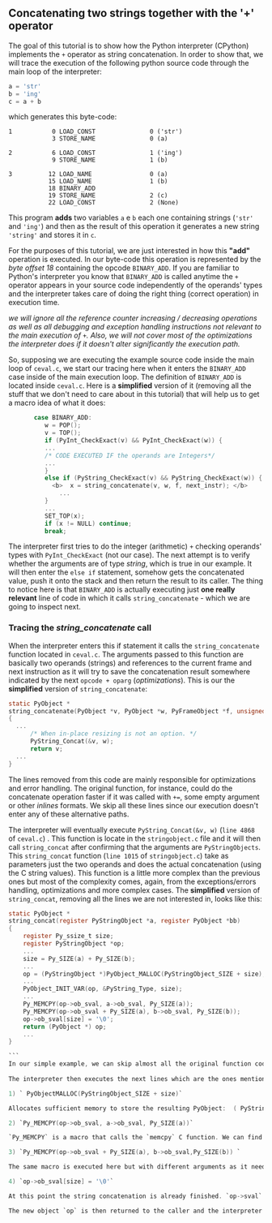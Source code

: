 ## Concatenating two strings together with the '+' operator ##

  The goal of this tutorial is to show how the Python interpreter (CPython) implements the `+` operator as string concatenation. In order to show that, we will trace the execution of the following python source code through the main loop of the interpreter:
```python
a = 'str'
b = 'ing'
c = a + b
```
which generates this byte-code:
```
1           0 LOAD_CONST               0 ('str')
            3 STORE_NAME               0 (a)

2           6 LOAD_CONST               1 ('ing')
            9 STORE_NAME               1 (b)

3          12 LOAD_NAME                0 (a)
           15 LOAD_NAME                1 (b)
           18 BINARY_ADD          
           19 STORE_NAME               2 (c)
           22 LOAD_CONST               2 (None)
```
This program **adds** two variables `a` e `b` each one containing strings (`'str'` and `'ing'`) and then as the result of this operation it generates a new string `'string'` and stores it in `c`.

For the purposes of this tutorial, we are just interested in how this **"add"** operation is executed. In our byte-code this operation is represented by the *byte offset 18* containing the opcode `BINARY_ADD`. If you are familiar to Python's interpreter you know that `BINARY_ADD` is called anytime the `+` operator appears in your source code independently of the operands' types and the interpreter takes care of doing the right thing (correct operation) in execution time.  

_we will ignore all the reference counter increasing / decreasing operations as well as all debugging and exception handling instructions not relevant to the main execution of `+`. Also, we will not cover most of the optimizations the interpreter does if it doesn't alter significantly the execution path._

So, supposing we are executing the example source code inside the main loop of `ceval.c`, we start our tracing here when it enters the `BINARY_ADD` case inside of the main execution loop. The definition of `BINARY_ADD` is located inside `ceval.c`. Here is a **simplified** version of it (removing all the stuff that we don't need to care about in this tutorial) that will help us to get a macro idea of what it does:
```C
       case BINARY_ADD:
          w = POP();
          v = TOP();
          if (PyInt_CheckExact(v) && PyInt_CheckExact(w)) {
          ...
          /* CODE EXECUTED IF the operands are Integers*/
          ...
          }
          else if (PyString_CheckExact(v) && PyString_CheckExact(w)) {
            <b>  x = string_concatenate(v, w, f, next_instr); </b>
              ...
          }
          ...
          SET_TOP(x);
          if (x != NULL) continue;
          break;
  ```
The interpreter first tries to do the integer (arithmetic) `+` checking operands' types  with `PyInt_CheckExact` (not our case). The next attempt is to verify whether the arguments are of type *string*, which is true in our example. It will then enter the `else if` statement, somehow gets the concatenated value, push it onto the stack and then return the result to its caller. The thing to notice here is that `BINARY_ADD` is actually executing just **one really relevant** line of code in which it calls `string_concatenate` - which we are going to inspect next. 

### Tracing the _string_concatenate_ call ###
When the interpreter enters this if statement it calls the `string_concatenate` function located in `ceval.c`. The arguments passed to this function are basically two operands (strings) and references to the current frame and next instruction as it will try to save the concatenation result somewhere indicated by the next `opcode + oparg` (_optimizations_). This is our the **simplified** version of `string_concatenate`:
```C
static PyObject *
string_concatenate(PyObject *v, PyObject *w, PyFrameObject *f, unsigned char *next_instr)
{
  ...
      /* When in-place resizing is not an option. */
      PyString_Concat(&v, w);
      return v;
  ...
}
```
The lines removed from this code are mainly responsible for optimizations and error handling. The original function, for instance, could do the concatenate operation faster if it was called with `+=`, some empty argument or other *inlines* formats. We skip all these lines since our execution doesn't enter any of these alternative paths.

The interpreter will eventually execute `PyString_Concat(&v, w)` (`line 4868` of `ceval.c`) . This function is locate in the `stringobject.c` file and it will then call `string_concat` after confirming that the arguments are  `PyStringObjects`. This `string_concat` function (`line 1015` of `stringobject.c`) take as parameters just the two operands and does the actual concatenation (using the C string values). This function is a little more complex than the previous ones but most of the complexity comes, again, from the exceptions/errors handling, optimizations and more complex cases. The **simplified** version of `string_concat`, removing all the lines we are not interested in, looks like this: 
````C
static PyObject *
string_concat(register PyStringObject *a, register PyObject *bb)
{
    register Py_ssize_t size;
    register PyStringObject *op;
    ...
    size = Py_SIZE(a) + Py_SIZE(b);
    ...
    op = (PyStringObject *)PyObject_MALLOC(PyStringObject_SIZE + size);
    ...
    PyObject_INIT_VAR(op, &PyString_Type, size);
    ...
    Py_MEMCPY(op->ob_sval, a->ob_sval, Py_SIZE(a));
    Py_MEMCPY(op->ob_sval + Py_SIZE(a), b->ob_sval, Py_SIZE(b));
    op->ob_sval[size] = '\0';
    return (PyObject *) op;
    ...
}

```
In our simple example, we can skip almost all the original function code and go straight to the `line 1042` in the `stringobject.c` file where the interpreter calculates the needed memory space to allocate the resulting string and store it in this `size` variable that we are going to use few steps ahead: `size = Py_SIZE(a) + Py_SIZE(b)`
  
The interpreter then executes the next lines which are the ones mentioned above but as they are doing the core operation of our trace, i.e., the actual string concatenation, they are described in more detail:

1) ` PyObjectMALLOC(PyStringObject_SIZE + size)`

Allocates sufficient memory to store the resulting PyObject:  ( PyString Size (headers)  + `size` calculated above). This memory is allocated to the `op` object which in turn will be the returning PyString object.

2) `Py_MEMCPY(op->ob_sval, a->ob_sval, Py_SIZE(a))`

`Py_MEMCPY` is a macro that calls the `memcpy` C function. We can find its definition in the `pyport.h` file. The arguments passed to this macro are: `Py_MEMCPY(_target,source,length_)`. So, this line is basically saying that it will copy `Py_SIZE(a)` characters from the value of `a` (which is the actual C string inside the `a->sval`) to the new object `op->sval`.

3) `Py_MEMCPY(op->ob_sval + Py_SIZE(a), b->ob_sval,Py_SIZE(b)) `

The same macro is executed here but with different arguments as it needs to start copying the characters from `b->sval` to `op->sval` just after the last character already copied on the previous step, i.e., it needs to copy `Py_SIZE(b)` bytes to `op->sval` starting on the byte offset indicated by `op->sval + Py_Size(a)`.

4) `op->ob_sval[size] = '\0'`

At this point the string concatenation is already finished. `op->sval` has the `"string"` value but, as we all know, in the end it's all C under the hood and when we work with C strings we need to follow the C conventions. In this case, putting the `'\0'` character to indicate that the string ends here so that the interpreter can use this value as a regular C string.

The new object `op` is then returned to the caller and the interpreter eventually gets back to `ceval.c` returning the new string and storing it in `c` as indicated in our python source code.
